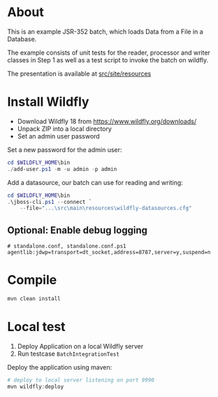# About

This is an example JSR-352 batch, which loads Data from a File in a Database.

The example consists of unit tests for the reader, processor and writer 
classes in Step 1 as well as a test script to invoke the batch on wildfly.

The presentation is available at [src/site/resources](src/site/resources)

# Install Wildfly

- Download Wildfly 18 from https://www.wildfly.org/downloads/
- Unpack ZIP into a local directory
- Set an admin user password

Set a new password for the admin user:

```powershell
cd $WILDFLY_HOME\bin
./add-user.ps1 -m -u admin -p admin
```

Add a datasource, our batch can use for reading and writing:

```powershell
cd $WILDFLY_HOME\bin
.\jboss-cli.ps1 --connect `
    --file="...\src\main\resources\wildfly-datasources.cfg"
```

## Optional: Enable debug logging

```
# standalone.conf, standalone.conf.ps1 
agentlib:jdwp=transport=dt_socket,address=8787,server=y,suspend=n
```



# Compile

```powershell
mvn clean install
```

# Local test

1. Deploy Application on a local Wildfly server
2. Run testcase `BatchIntegrationTest`

Deploy the application using maven:

```powershell
# deploy to local server listening on port 9990
mvn wildfly:deploy
```
